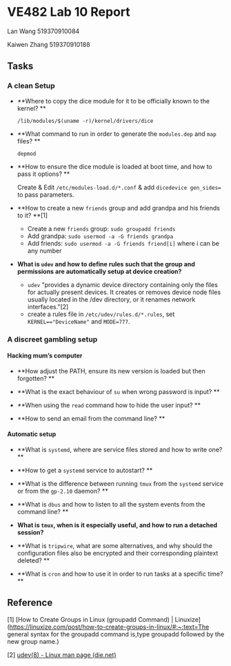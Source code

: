 # VE482 Lab 10 Report

Lan Wang  519370910084

Kaiwen Zhang  519370910188

## Tasks

### A clean Setup

- **Where to copy the dice module for it to be officially known to the kernel?  ** 

  `/lib/modules/$(uname -r)/kernel/drivers/dice`

- **What command to run in order to generate the `modules.dep` and `map` files?  **

  `depmod`

- **How to ensure the dice module is loaded at boot time, and how to pass it options?  **

  Create & Edit `/etc/modules-load.d/*.conf` & add `dicedevice gen_sides=` to pass parameters.

- **How to create a new `friends` group and add grandpa and his friends to it?  **[1]

  - Create a new `friends` group: `sudo groupadd friends`
  - Add grandpa: `sudo usermod -a -G friends grandpa`
  - Add friends: `sudo usermod -a -G friends friend[i]` where i can be any number

- **What is `udev` and how to define rules such that the group and permissions are automatically setup at device creation?**

  - `udev` "provides a dynamic device directory containing only the files for actually present devices. It creates or removes device node files usually located in the /dev directory, or it renames network interfaces."[2]
  - create a rules file in `/etc/udev/rules.d/*.rules`, set `KERNEL=="DeviceName"` and `MODE=777`.

### A discreet gambling setup  

#### Hacking mum’s computer  

- **How adjust the PATH, ensure its new version is loaded but then forgotten?  **

  

* **What is the exact behaviour of `su` when wrong password is input?  **
  
  
  
* **When using the `read` command how to hide the user input?  **
  
  
  
* **How to send an email from the command line?  **
  
  
#### Automatic setup    

* **What is `systemd`, where are service files stored and how to write one?  **



* **How to get a `systemd` service to autostart?  **



* **What is the difference between running `tmux` from the `systemd` service or from the `gp-2.10` daemon?  **



* **What is `dbus` and how to listen to all the system events from the command line?  **



* **What is `tmux`, when is it especially useful, and how to run a detached session?**



* **What is `tripwire`, what are some alternatives, and why should the configuration files also be
  encrypted and their corresponding plaintext deleted?    **



* **What is `cron` and how to use it in order to run tasks at a specific time?  **



  

  

## Reference

[1] [How to Create Groups in Linux (groupadd Command) | Linuxize](https://linuxize.com/post/how-to-create-groups-in-linux/#:~:text=The general syntax for the groupadd command is,type groupadd followed by the new group name.)

[2] [udev(8) - Linux man page (die.net)](https://linux.die.net/man/8/udev)

